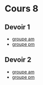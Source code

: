 # Cours 8



## Devoir 1
* [groupe am](https://forms.office.com/Pages/ResponsePage.aspx?id=x5Wp_94QyE6V2yjtBXZFXdLFAGnr8T1OlA16PpceeFJUNkpZRkJXS1M0Q1dZT1pPVllZWEJETVVQNi4u)  <br>  
* [groupe pm](https://forms.office.com/Pages/ResponsePage.aspx?id=x5Wp_94QyE6V2yjtBXZFXdLFAGnr8T1OlA16PpceeFJUOUVVMzBWVE5BNjlRQUZPMTdIRjVCWTc0US4u) <br> 


## Devoir 2
* [groupe am](https://forms.office.com/Pages/ResponsePage.aspx?id=x5Wp_94QyE6V2yjtBXZFXdLFAGnr8T1OlA16PpceeFJUM1lUUDVISlhJNTVEVVg0TjFPUlVGNVlMQS4u)  <br>  
* [groupe pm](https://forms.office.com/Pages/ResponsePage.aspx?id=x5Wp_94QyE6V2yjtBXZFXdLFAGnr8T1OlA16PpceeFJURUE5UjlON1lMSzlaOElYN1lORUc5UTJMVS4u) <br> 
